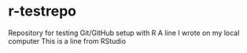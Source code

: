 # r-testrepo
Repository for testing Git/GitHub setup with R
A line I wrote on my local computer 
This is a line from RStudio